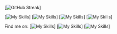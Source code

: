 [![GitHub Streak](https://streak-stats.demolab.com?user=M4rti21&theme=monokai-metallian&hide_border=true&date_format=j%20M%5B%20Y%5D)]

[![My Skills](https://skillicons.dev/icons?i=ts,js,cs,java,php,androidstudio,arduino)]
[![My Skills](https://skillicons.dev/icons?i=react,vue,angular,tailwind,bootstrap,materialui)]
[![My Skills](https://skillicons.dev/icons?i=mongodb,mysql,postgres)]
[![My Skills](https://skillicons.dev/icons?i=unity,ps,pr)]

Find me on:
[![My Skills](https://skillicons.dev/icons?i=discord)]
[![My Skills](https://skillicons.dev/icons?i=twitter)]
[![My Skills](https://skillicons.dev/icons?i=linkedin)]

